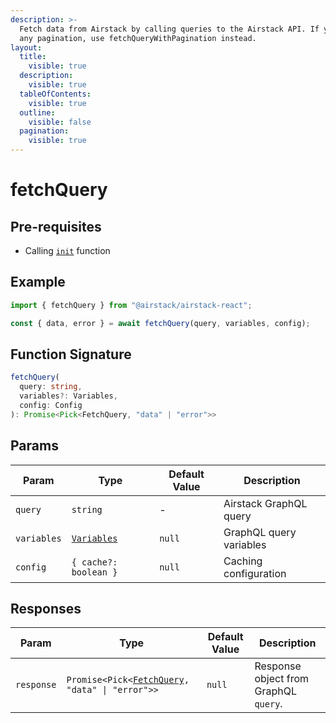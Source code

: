 ```yaml
---
description: >-
  Fetch data from Airstack by calling queries to the Airstack API. If you need
  any pagination, use fetchQueryWithPagination instead.
layout:
  title:
    visible: true
  description:
    visible: true
  tableOfContents:
    visible: true
  outline:
    visible: false
  pagination:
    visible: true
---
```


# fetchQuery

## Pre-requisites

* Calling [`init`](init.md) function

## Example

```javascript
import { fetchQuery } from "@airstack/airstack-react";

const { data, error } = await fetchQuery(query, variables, config);
```

## Function Signature

```typescript
fetchQuery(
  query: string,
  variables?: Variables,
  config: Config
): Promise<Pick<FetchQuery, "data" | "error">>
```

## Params

| Param       | Type                                   | Default Value | Description             |
| ----------- | -------------------------------------- | ------------- | ----------------------- |
| `query`     | `string`                               | -             | Airstack GraphQL query  |
| `variables` | [`Variables`](../objects/variables.md) | `null`        | GraphQL query variables |
| `config`    | `{ cache?: boolean }`                  | `null`        | Caching configuration   |

## Responses

| Param      | Type                                                                           | Default Value | Description                           |
| ---------- | ------------------------------------------------------------------------------ | ------------- | ------------------------------------- |
| `response` | `Promise<Pick<`[`FetchQuery`](../objects/fetchquery.md)`, "data" \| "error">>` | `null`        | Response object from GraphQL `query`. |
